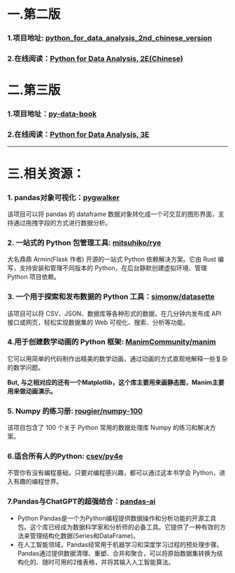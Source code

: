 # 一.第二版
### 1.项目地址: [python_for_data_analysis_2nd_chinese_version](https://github.com/iamseancheney/python_for_data_analysis_2nd_chinese_version)
### 2.在线阅读：[Python for Data Analysis, 2E(Chinese)](https://www.jianshu.com/p/04d180d90a3f)

# 二.第三版
### 1.项目地址：[py-data-book](https://github.com/wesm/pydata-book)
### 2.在线阅读：[Python for Data Analysis, 3E](https://wesmckinney.com/book/)

---

# 三.相关资源：
### 1.  pandas对象可视化：[pygwalker](https://github.com/Kanaries/pygwalker)
该项目可以将 pandas 的 dataframe 数据对象转化成一个可交互的图形界面，支持通过拖拽字段的方式进行数据分析。

### 2. **一站式的 Python 包管理工具:** [mitsuhiko/rye](https://github.com/mitsuhiko/rye)
大名鼎鼎 Armin(Flask 作者) 开源的一站式 Python 依赖解决方案。它由 Rust 编写，支持安装和管理不同版本的 Python，在后台静默创建虚拟环境、管理 Python 项目依赖。

### 3. 一个用于探索和发布数据的 Python 工具：[simonw/datasette](https://github.com/simonw/datasette)
该项目可以将 CSV、JSON、数据库等各种形式的数据，在几分钟内发布成 API 接口或网页，轻松实现数据集的 Web 可视化、搜索、分析等功能。


### 4.用于创建数学动画的 Python 框架: [ManimCommunity/manim](https://github.com/ManimCommunity/manim)
它可以用简单的代码制作出精美的数学动画，通过动画的方式直观地解释一些复杂的数学问题。  

**But, 与之相对应的还有一个Matplotlib，这个库主要用来画静态图，Manim主要用来做动画演示。**


### 5. Numpy 的练习册: [rougier/numpy-100](https://github.com/rougier/numpy-100)
该项目包含了 100 个关于 Python 常用的数据处理库 Numpy 的练习和解决方案。

### 6.适合所有人的Python: [csev/py4e](https://github.com/csev/py4e)
不管你有没有编程基础，只要对编程感兴趣，都可以通过这本书学会 Python，进入有趣的编程世界。

### 7.Pandas与ChatGPT的超强结合：[pandas-ai](https://github.com/gventuri/pandas-ai)
* Python Pandas是一个为Python编程提供数据操作和分析功能的开源工具包。这个库已经成为数据科学家和分析师的必备工具。它提供了一种有效的方法来管理结构化数据(Series和DataFrame)。
* 在人工智能领域，Pandas经常用于机器学习和深度学习过程的预处理步骤。Pandas通过提供数据清理、重塑、合并和聚合，可以将原始数据集转换为结构化的、随时可用的2维表格，并将其输入人工智能算法。
